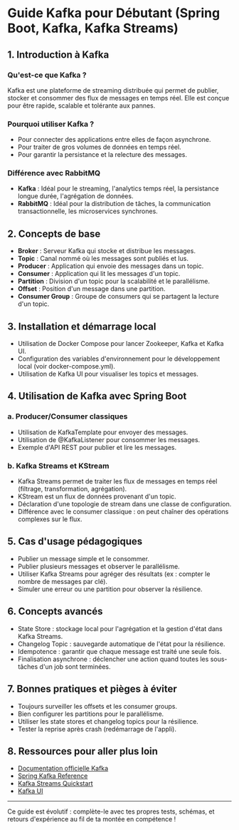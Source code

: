 # Guide Kafka pour Débutant (Spring Boot, Kafka, Kafka Streams)

## 1. Introduction à Kafka

### Qu'est-ce que Kafka ?
Kafka est une plateforme de streaming distribuée qui permet de publier, stocker et consommer des flux de messages en temps réel. Elle est conçue pour être rapide, scalable et tolérante aux pannes.

### Pourquoi utiliser Kafka ?
- Pour connecter des applications entre elles de façon asynchrone.
- Pour traiter de gros volumes de données en temps réel.
- Pour garantir la persistance et la relecture des messages.

### Différence avec RabbitMQ
- **Kafka** : Idéal pour le streaming, l'analytics temps réel, la persistance longue durée, l'agrégation de données.
- **RabbitMQ** : Idéal pour la distribution de tâches, la communication transactionnelle, les microservices synchrones.

## 2. Concepts de base
- **Broker** : Serveur Kafka qui stocke et distribue les messages.
- **Topic** : Canal nommé où les messages sont publiés et lus.
- **Producer** : Application qui envoie des messages dans un topic.
- **Consumer** : Application qui lit les messages d'un topic.
- **Partition** : Division d'un topic pour la scalabilité et le parallélisme.
- **Offset** : Position d'un message dans une partition.
- **Consumer Group** : Groupe de consumers qui se partagent la lecture d'un topic.

## 3. Installation et démarrage local
- Utilisation de Docker Compose pour lancer Zookeeper, Kafka et Kafka UI.
- Configuration des variables d'environnement pour le développement local (voir docker-compose.yml).
- Utilisation de Kafka UI pour visualiser les topics et messages.

## 4. Utilisation de Kafka avec Spring Boot
### a. Producer/Consumer classiques
- Utilisation de KafkaTemplate pour envoyer des messages.
- Utilisation de @KafkaListener pour consommer les messages.
- Exemple d'API REST pour publier et lire les messages.

### b. Kafka Streams et KStream
- Kafka Streams permet de traiter les flux de messages en temps réel (filtrage, transformation, agrégation).
- KStream est un flux de données provenant d'un topic.
- Déclaration d'une topologie de stream dans une classe de configuration.
- Différence avec le consumer classique : on peut chaîner des opérations complexes sur le flux.

## 5. Cas d'usage pédagogiques
- Publier un message simple et le consommer.
- Publier plusieurs messages et observer le parallélisme.
- Utiliser Kafka Streams pour agréger des résultats (ex : compter le nombre de messages par clé).
- Simuler une erreur ou une partition pour observer la résilience.

## 6. Concepts avancés
- State Store : stockage local pour l'agrégation et la gestion d'état dans Kafka Streams.
- Changelog Topic : sauvegarde automatique de l'état pour la résilience.
- Idempotence : garantir que chaque message est traité une seule fois.
- Finalisation asynchrone : déclencher une action quand toutes les sous-tâches d'un job sont terminées.

## 7. Bonnes pratiques et pièges à éviter
- Toujours surveiller les offsets et les consumer groups.
- Bien configurer les partitions pour le parallélisme.
- Utiliser les state stores et changelog topics pour la résilience.
- Tester la reprise après crash (redémarrage de l'appli).

## 8. Ressources pour aller plus loin
- [Documentation officielle Kafka](https://kafka.apache.org/documentation/)
- [Spring Kafka Reference](https://docs.spring.io/spring-kafka/docs/current/reference/html/)
- [Kafka Streams Quickstart](https://kafka.apache.org/36/documentation/streams/quickstart)
- [Kafka UI](https://github.com/provectus/kafka-ui)

---

Ce guide est évolutif : complète-le avec tes propres tests, schémas, et retours d'expérience au fil de ta montée en compétence !
